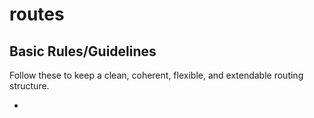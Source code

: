 # routes

## Basic Rules/Guidelines

Follow these to keep a clean, coherent, flexible, and extendable routing structure.

- 
